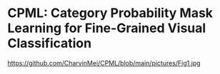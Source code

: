 # CPML: Category Probability Mask Learning for Fine-Grained Visual Classification
https://github.com/CharvinMei/CPML/blob/main/pictures/Fig1.jpg
